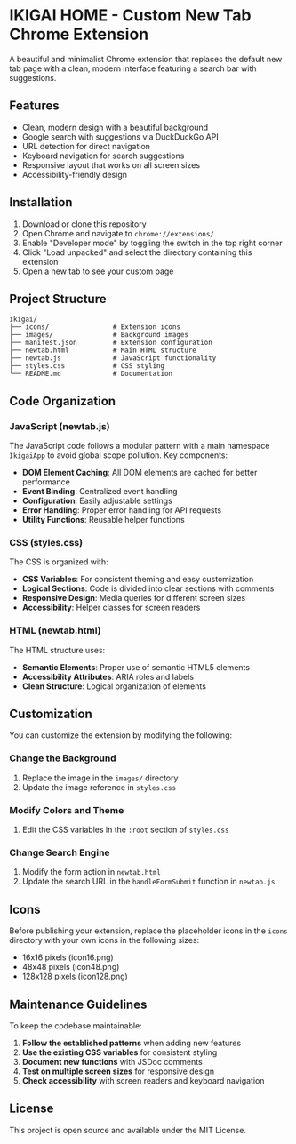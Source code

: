 # IKIGAI HOME - Custom New Tab Chrome Extension

A beautiful and minimalist Chrome extension that replaces the default new tab page with a clean, modern interface featuring a search bar with suggestions.

## Features

- Clean, modern design with a beautiful background
- Google search with suggestions via DuckDuckGo API
- URL detection for direct navigation
- Keyboard navigation for search suggestions
- Responsive layout that works on all screen sizes
- Accessibility-friendly design

## Installation

1. Download or clone this repository
2. Open Chrome and navigate to `chrome://extensions/`
3. Enable "Developer mode" by toggling the switch in the top right corner
4. Click "Load unpacked" and select the directory containing this extension
5. Open a new tab to see your custom page

## Project Structure

```
ikigai/
├── icons/                # Extension icons
├── images/               # Background images
├── manifest.json         # Extension configuration
├── newtab.html           # Main HTML structure
├── newtab.js             # JavaScript functionality
├── styles.css            # CSS styling
└── README.md             # Documentation
```

## Code Organization

### JavaScript (newtab.js)

The JavaScript code follows a modular pattern with a main namespace `IkigaiApp` to avoid global scope pollution. Key components:

- **DOM Element Caching**: All DOM elements are cached for better performance
- **Event Binding**: Centralized event handling
- **Configuration**: Easily adjustable settings
- **Error Handling**: Proper error handling for API requests
- **Utility Functions**: Reusable helper functions

### CSS (styles.css)

The CSS is organized with:

- **CSS Variables**: For consistent theming and easy customization
- **Logical Sections**: Code is divided into clear sections with comments
- **Responsive Design**: Media queries for different screen sizes
- **Accessibility**: Helper classes for screen readers

### HTML (newtab.html)

The HTML structure uses:

- **Semantic Elements**: Proper use of semantic HTML5 elements
- **Accessibility Attributes**: ARIA roles and labels
- **Clean Structure**: Logical organization of elements

## Customization

You can customize the extension by modifying the following:

### Change the Background

1. Replace the image in the `images/` directory
2. Update the image reference in `styles.css`

### Modify Colors and Theme

1. Edit the CSS variables in the `:root` section of `styles.css`

### Change Search Engine

1. Modify the form action in `newtab.html`
2. Update the search URL in the `handleFormSubmit` function in `newtab.js`

## Icons

Before publishing your extension, replace the placeholder icons in the `icons` directory with your own icons in the following sizes:
- 16x16 pixels (icon16.png)
- 48x48 pixels (icon48.png)
- 128x128 pixels (icon128.png)

## Maintenance Guidelines

To keep the codebase maintainable:

1. **Follow the established patterns** when adding new features
2. **Use the existing CSS variables** for consistent styling
3. **Document new functions** with JSDoc comments
4. **Test on multiple screen sizes** for responsive design
5. **Check accessibility** with screen readers and keyboard navigation

## License

This project is open source and available under the MIT License. 